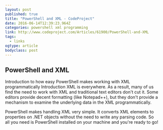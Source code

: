 ```yaml
---
layout: post 
published: true 
title: "PowerShell and XML - CodeProject" 
date: 2016-06-14T12:39:23.964Z 
categories: powershell xml programming
link: http://www.codeproject.com/Articles/61900/PowerShell-and-XML 
tags:
  - links
ogtype: article 
bodyclass: post 
---
```


## PowerShell and XML
Introduction to how easy PowerShell makes working with XML programmatically
Introduction
XML is everywhere. As a result, many of us find the need to work with XML and traditional text editors don't cut it. Some editors provide decent formatting (like Notepad++), but they don't provide a mechanism to examine the underlying data in the XML programmatically.

PowerShell makes handling XML very simple. It converts XML elements to properties on .NET objects without the need to write any parsing code. So all you need is PowerShell installed on your machine and you're ready to go!